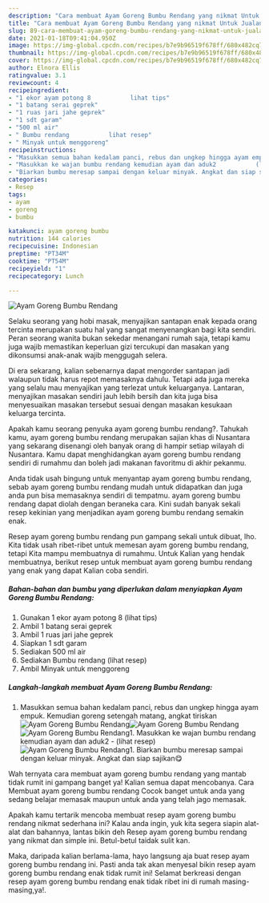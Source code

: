 ```yaml
---
description: "Cara membuat Ayam Goreng Bumbu Rendang yang nikmat Untuk Jualan"
title: "Cara membuat Ayam Goreng Bumbu Rendang yang nikmat Untuk Jualan"
slug: 89-cara-membuat-ayam-goreng-bumbu-rendang-yang-nikmat-untuk-jualan
date: 2021-01-18T09:41:04.950Z
image: https://img-global.cpcdn.com/recipes/b7e9b96519f678ff/680x482cq70/ayam-goreng-bumbu-rendang-foto-resep-utama.jpg
thumbnail: https://img-global.cpcdn.com/recipes/b7e9b96519f678ff/680x482cq70/ayam-goreng-bumbu-rendang-foto-resep-utama.jpg
cover: https://img-global.cpcdn.com/recipes/b7e9b96519f678ff/680x482cq70/ayam-goreng-bumbu-rendang-foto-resep-utama.jpg
author: Elnora Ellis
ratingvalue: 3.1
reviewcount: 4
recipeingredient:
- "1 ekor ayam potong 8           lihat tips"
- "1 batang serai geprek"
- "1 ruas jari jahe geprek"
- "1 sdt garam"
- "500 ml air"
- " Bumbu rendang           lihat resep"
- " Minyak untuk menggoreng"
recipeinstructions:
- "Masukkan semua bahan kedalam panci, rebus dan ungkep hingga ayam empuk. Kemudian goreng setengah matang, angkat tiriskan"
- "Masukkan ke wajan bumbu rendang kemudian ayam dan aduk2           (lihat resep)"
- "Biarkan bumbu meresap sampai dengan keluar minyak. Angkat dan siap sajikan😋"
categories:
- Resep
tags:
- ayam
- goreng
- bumbu

katakunci: ayam goreng bumbu 
nutrition: 144 calories
recipecuisine: Indonesian
preptime: "PT34M"
cooktime: "PT54M"
recipeyield: "1"
recipecategory: Lunch

---
```



![Ayam Goreng Bumbu Rendang](https://img-global.cpcdn.com/recipes/b7e9b96519f678ff/680x482cq70/ayam-goreng-bumbu-rendang-foto-resep-utama.jpg)

Selaku seorang yang hobi masak, menyajikan santapan enak kepada orang tercinta merupakan suatu hal yang sangat menyenangkan bagi kita sendiri. Peran seorang  wanita bukan sekedar menangani rumah saja, tetapi kamu juga wajib memastikan keperluan gizi tercukupi dan masakan yang dikonsumsi anak-anak wajib menggugah selera.

Di era  sekarang, kalian sebenarnya dapat mengorder santapan jadi walaupun tidak harus repot memasaknya dahulu. Tetapi ada juga mereka yang selalu mau menyajikan yang terlezat untuk keluarganya. Lantaran, menyajikan masakan sendiri jauh lebih bersih dan kita juga bisa menyesuaikan masakan tersebut sesuai dengan masakan kesukaan keluarga tercinta. 



Apakah kamu seorang penyuka ayam goreng bumbu rendang?. Tahukah kamu, ayam goreng bumbu rendang merupakan sajian khas di Nusantara yang sekarang disenangi oleh banyak orang di hampir setiap wilayah di Nusantara. Kamu dapat menghidangkan ayam goreng bumbu rendang sendiri di rumahmu dan boleh jadi makanan favoritmu di akhir pekanmu.

Anda tidak usah bingung untuk menyantap ayam goreng bumbu rendang, sebab ayam goreng bumbu rendang mudah untuk didapatkan dan juga anda pun bisa memasaknya sendiri di tempatmu. ayam goreng bumbu rendang dapat diolah dengan beraneka cara. Kini sudah banyak sekali resep kekinian yang menjadikan ayam goreng bumbu rendang semakin enak.

Resep ayam goreng bumbu rendang pun gampang sekali untuk dibuat, lho. Kita tidak usah ribet-ribet untuk memesan ayam goreng bumbu rendang, tetapi Kita mampu membuatnya di rumahmu. Untuk Kalian yang hendak membuatnya, berikut resep untuk membuat ayam goreng bumbu rendang yang enak yang dapat Kalian coba sendiri.

<!--inarticleads1-->

##### Bahan-bahan dan bumbu yang diperlukan dalam menyiapkan Ayam Goreng Bumbu Rendang:

1. Gunakan 1 ekor ayam potong 8           (lihat tips)
1. Ambil 1 batang serai geprek
1. Ambil 1 ruas jari jahe geprek
1. Siapkan 1 sdt garam
1. Sediakan 500 ml air
1. Sediakan  Bumbu rendang           (lihat resep)
1. Ambil  Minyak untuk menggoreng




<!--inarticleads2-->

##### Langkah-langkah membuat Ayam Goreng Bumbu Rendang:

1. Masukkan semua bahan kedalam panci, rebus dan ungkep hingga ayam empuk. Kemudian goreng setengah matang, angkat tiriskan
<img src="https://img-global.cpcdn.com/steps/84d2d7dddbd0bdbe/160x128cq70/ayam-goreng-bumbu-rendang-langkah-memasak-1-foto.jpg" alt="Ayam Goreng Bumbu Rendang"><img src="https://img-global.cpcdn.com/steps/68716e33a7addbb2/160x128cq70/ayam-goreng-bumbu-rendang-langkah-memasak-1-foto.jpg" alt="Ayam Goreng Bumbu Rendang"><img src="https://img-global.cpcdn.com/steps/099da1bc8e3681c5/160x128cq70/ayam-goreng-bumbu-rendang-langkah-memasak-1-foto.jpg" alt="Ayam Goreng Bumbu Rendang">1. Masukkan ke wajan bumbu rendang kemudian ayam dan aduk2 -           (lihat resep)
<img src="https://img-global.cpcdn.com/steps/657bceaac82c9b38/160x128cq70/ayam-goreng-bumbu-rendang-langkah-memasak-2-foto.jpg" alt="Ayam Goreng Bumbu Rendang">1. Biarkan bumbu meresap sampai dengan keluar minyak. Angkat dan siap sajikan😋




Wah ternyata cara membuat ayam goreng bumbu rendang yang mantab tidak rumit ini gampang banget ya! Kalian semua dapat mencobanya. Cara Membuat ayam goreng bumbu rendang Cocok banget untuk anda yang sedang belajar memasak maupun untuk anda yang telah jago memasak.

Apakah kamu tertarik mencoba membuat resep ayam goreng bumbu rendang nikmat sederhana ini? Kalau anda ingin, yuk kita segera siapin alat-alat dan bahannya, lantas bikin deh Resep ayam goreng bumbu rendang yang nikmat dan simple ini. Betul-betul taidak sulit kan. 

Maka, daripada kalian berlama-lama, hayo langsung aja buat resep ayam goreng bumbu rendang ini. Pasti anda tak akan menyesal bikin resep ayam goreng bumbu rendang enak tidak rumit ini! Selamat berkreasi dengan resep ayam goreng bumbu rendang enak tidak ribet ini di rumah masing-masing,ya!.

